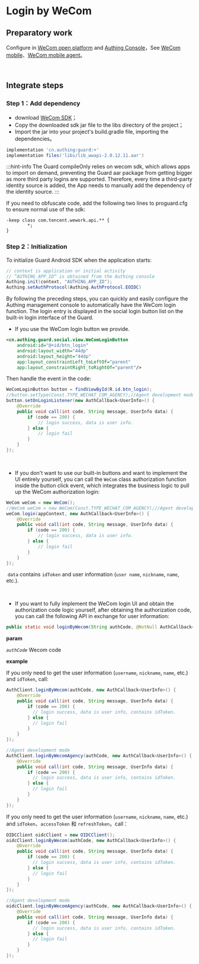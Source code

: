 # Login by WeCom

<LastUpdated/>

## Preparatory work

Configure in [WeCom open platform](https://open.work.weixin.qq.com/wwopen/developer#/index) and [Authing Console](https://authing.cn/)，See [WeCom mobile](../../../guides/connections/enterprise/wecom-mobile/README.md)、[WeCom mobile agent](../../../guides/connections/enterprise/wecom-agency-mobile/README.md)。

<br>

## Integrate steps

### Step 1：Add dependency

- download [WeCom SDK](http://dldir1.qq.com/foxmail/wwopen_docFile/sdk/lib_wwapi-2.0.12.11.aar)；
- Copy the downloaded sdk jar file to the libs directory of the project；
- Import the jar into your project's build.gradle file, importing the dependencies。

```groovy
implementation 'cn.authing:guard:+'
implementation files('libs/lib_wwapi-2.0.12.11.aar')
```

:::hint-info
The Guard compileOnly relies on wecom sdk, which allows apps to import on demand, preventing the Guard aar package from getting bigger as more third party logins are supported. Therefore, every time a third-party identity source is added, the App needs to manually add the dependency of the identity source.
:::

If you need to obfuscate code, add the following two lines to proguard.cfg to ensure normal use of the sdk:

```
-keep class com.tencent.wework.api.** {   
		*; 
}
```

### Step 2：Initialization 

To initialize Guard Android SDK when the application starts:

```java
// context is application or initial activity
// ”AUTHING_APP_ID“ is obtained from the Authing console
Authing.init(context, "AUTHING_APP_ID");
Authing.setAuthProtocol(Authing.AuthProtocol.EOIDC)
```



By following the preceding steps, you can quickly and easily configure the Authing management console to automatically have the WeCom login function. The login entry is displayed in the social login button list on the built-in login interface of the Guard.



- If you use the WeCom login button we provide.


```xml
<cn.authing.guard.social.view.WeComLoginButton
    android:id="@+id/btn_login"
    android:layout_width="44dp"
    android:layout_height="44dp"
    app:layout_constraintLeft_toLeftOf="parent"
    app:layout_constraintRight_toRightOf="parent"/>
```

Then handle the event in the code:

```java
WeComLoginButton button = findViewById(R.id.btn_login);
//button.setType(Const.TYPE_WECHAT_COM_AGENCY);//Agent development mode
button.setOnLoginListener(new AuthCallback<UserInfo>() {
    @Override
    public void call(int code, String message, UserInfo data) {
      	if (code == 200) {
        	// login success, data is user info.
       	} else {
        	// login fail
      	}
    }
});
```

<br>

- If you don't want to use our built-in buttons and want to implement the UI entirely yourself, you can call the `WeCom` class authorization function inside the button click event, which integrates the business logic to pull up the WeCom authorization login:

```java
WeCom weCom = new WeCom();
//WeCom weCom = new WeCom(Const.TYPE_WECHAT_COM_AGENCY);//Agent development mode
weCom.login(appContext, new AuthCallback<UserInfo>() {
    @Override
    public void call(int code, String message, UserInfo data) {
        if (code == 200) {
        	// login success, data is user info.
       	} else {
        	// login fail
      	}
    }
});
```

​	`data` contains `idToken` and user information (`user name`, `nickname`, `name`, etc.).

<br>

- If you want to fully implement the WeCom login UI and obtain the authorization code logic yourself, after obtaining the authorization code, you can call the following API in exchange for user information:


```java
public static void loginByWecom(String authCode, @NotNull AuthCallback<UserInfo> callback)
```

**param**

*`authCode`*  Wecom code

**example**

If you only need to get the user information (`username`, `nickname`, `name`, etc.) and `idToken`, call:

```java
AuthClient.loginByWecom(authCode, new AuthCallback<UserInfo>() {
    @Override
    public void call(int code, String message, UserInfo data) {
        if (code == 200) {
          // login success, data is user info, contains idToken.
        } else {
          // login fail
        }
    }
});

//Agent development mode
AuthClient.loginByWecomAgency(authCode, new AuthCallback<UserInfo>() {
    @Override
    public void call(int code, String message, UserInfo data) {
        if (code == 200) {
          // login success, data is user info, contains idToken.
        } else {
          // login fail
        }
    }
});
```

If you only need to get the user information (`username`, `nickname`, `name`, etc.) and `idToken`、`accessToken` 和 `refreshToken`，call：

```java
OIDCClient oidcClient = new OIDCClient();
oidcClient.loginByWecom(authCode, new AuthCallback<UserInfo>() {
    @Override
    public void call(int code, String message, UserInfo data) {
        if (code == 200) {
          // login success, data is user info, contains idToken.
        } else {
          // login fail
        }
    }
});

//Agent development mode
oidcClient.loginByWecomAgency(authCode, new AuthCallback<UserInfo>() {
    @Override
    public void call(int code, String message, UserInfo data) {
        if (code == 200) {
          // login success, data is user info, contains idToken.
        } else {
          // login fail
        }
    }
});
```

